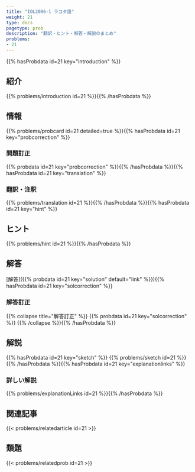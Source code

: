 ```yaml
---
title: "IOL2006-1 ラコタ語"
weight: 21
type: docs
pagetype: prob
description: "翻訳・ヒント・解答・解説のまとめ"
problems: 
- 21
---
```


{{% hasProbdata id=21 key="introduction" %}}

## 紹介

{{% problems/introduction id=21 %}}{{% /hasProbdata %}}

## 情報

{{% problems/probcard id=21 detailed=true %}}{{% hasProbdata id=21 key="probcorrection" %}}

### 問題訂正

{{% probdata id=21 key="probcorrection" %}}{{% /hasProbdata %}}{{% hasProbdata id=21 key="translation" %}}

### 翻訳・注釈

{{% problems/translation id=21 %}}{{% /hasProbdata %}}{{% hasProbdata id=21 key="hint" %}}

## ヒント

{{% problems/hint id=21 %}}{{% /hasProbdata %}}

## 解答

[解答]({{% probdata id=21 key="solution" default="link" %}}){{% hasProbdata id=21 key="solcorrection" %}}

### 解答訂正

{{% collapse title="解答訂正" %}}
{{% probdata id=21 key="solcorrection" %}}
{{% /collapse %}}{{% /hasProbdata %}}

## 解説

{{% hasProbdata id=21 key="sketch" %}}
{{% problems/sketch id=21 %}}
{{% /hasProbdata %}}{{% hasProbdata id=21 key="explanationlinks" %}}

### 詳しい解説

{{% problems/explanationLinks id=21 %}}{{% /hasProbdata %}}

## 関連記事

{{< problems/relatedarticle id=21 >}}

## 類題

{{< problems/relatedprob id=21 >}}
